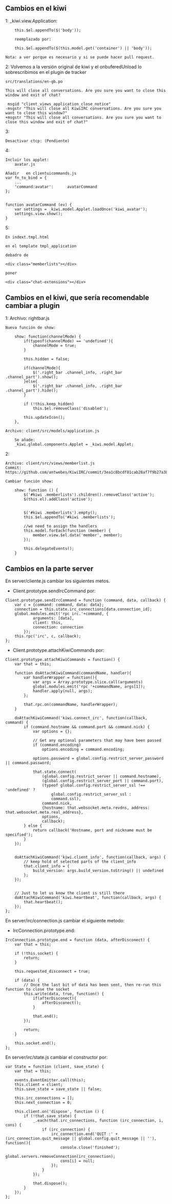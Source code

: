 Cambios en el kiwi
------------------
1:
	_kiwi.view.Application:

		this.$el.appendTo($('body'));

		reemplazado por:

		this.$el.appendTo($(this.model.get('container') || 'body'));

	Nota: a ver porque es necesario y si se puede hacer pull request.


2: Volvemos a la versión original de kiwi y el onbuferedUnload lo sobrescribimos en el plugin de tracker

	src/translations/en-gb.po

	This will close all conversations. Are you sure you want to close this window and exit of chat?	

     msgid "client_views_application_close_notice"
	-msgstr "This will close all KiwiIRC conversations. Are you sure you want to close this window?"
	+msgstr "This will close all conversations. Are you sure you want to close this window and exit of chat?"
 

3:

	Desactivar ctcp: (Pendiente)

4:

	Incluir los applet:
		avatar.js

    Añadir   en clientuicommands.js
    var fn_to_bind = {
        ...
        'command:avatar':      avatarCommand
    };

   
    function avatarCommand (ev) {
        var settings = _kiwi.model.Applet.loadOnce('kiwi_avatar');
        settings.view.show();
    }

5:

    En indext.tmpl.html

    en el template tmpl_application

    debadro de

    <div class="memberlists"></div>

    poner
    
    <div class="chat-extensions"></div>


Cambios en el kiwi, que sería recomendable cambiar a plugin
-----------------------------------------------------------

1:
	Archivo: rightbar.js

	Nueva función de show:

	    show: function(channelMode) {
	        if(typeof(channelMode) == 'undefined'){
	            channelMode = true;
	        }

	        this.hidden = false;
	        
	        if(channelMode){
	            $('.right_bar .channel_info, .right_bar .channel_part').show();
	        }else{
	            $('.right_bar .channel_info, .right_bar .channel_part').hide();
	        }

	        if (!this.keep_hidden)
	            this.$el.removeClass('disabled');

	        this.updateIcon();
	    },

	Archivo: client/src/models/application.js

		Se añade:
		_kiwi.global.components.Applet = _kiwi.model.Applet;

2:

	Archivo: client/src/views/memberlist.js
	Commit: https://github.com/antwebes/KiwiIRC/commit/3ea1c8bcdf81cab28af7f9b27a384e7c26e5af17

	Cambiar función show:
	
	    show: function () {
	        $('#kiwi .memberlists').children().removeClass('active');
	        $(this.el).addClass('active');


	        $('#kiwi .memberlists').empty();
	        this.$el.appendTo('#kiwi .memberlists');

	        //we need to assign the handlers
	        this.model.forEach(function (member) {
	            member.view.$el.data('member', member);
	        });

	        this.delegateEvents();
	    }

Cambios en la parte server
--------------------------

En server/cliente.js cambiar los siguientes metos.

- Client.prototype.sendIrcCommand por:

```
Client.prototype.sendIrcCommand = function (command, data, callback) {
    var c = {command: command, data: data};
    connection = this.state.irc_connections[data.connection_id];
    global.modules.emit('rpc irc.'+command, {
            arguments: [data],
            client: this,
            connection: connection
        });
    this.rpc('irc', c, callback);
};
```

- Client.prototype.attachKiwiCommands por:

```
Client.prototype.attachKiwiCommands = function() {
    var that = this;

    function doAttachKiwiCommand(commandName, handler){
        var handlerWrapper = function(){
            var args = Array.prototype.slice.call(arguments)
            global.modules.emit('rpc '+commandName, args[1]);
            handler.apply(null, args);
        };

        that.rpc.on(commandName, handlerWrapper);
    }

    doAttachKiwiCommand('kiwi.connect_irc', function(callback, command) {
        if (command.hostname && command.port && command.nick) {
            var options = {};

            // Get any optional parameters that may have been passed
            if (command.encoding)
                options.encoding = command.encoding;

            options.password = global.config.restrict_server_password || command.password;

            that.state.connect(
                (global.config.restrict_server || command.hostname),
                (global.config.restrict_server_port || command.port),
                (typeof global.config.restrict_server_ssl !== 'undefined' ?
                    global.config.restrict_server_ssl :
                    command.ssl),
                command.nick,
                {hostname: that.websocket.meta.revdns, address: that.websocket.meta.real_address},
                options,
                callback);
        } else {
            return callback('Hostname, port and nickname must be specified');
        }
    });


    doAttachKiwiCommand('kiwi.client_info', function(callback, args) {
        // keep hold of selected parts of the client_info
        that.client_info = {
            build_version: args.build_version.toString() || undefined
        };
    });


    // Just to let us know the client is still there
    doAttachKiwiCommand('kiwi.heartbeat', function(callback, args) {
        that.heartbeat();
    });
};
```
En server/irc/connection.js cambiar el siguiente metodo:

- IrcConnection.prototype.end:

```
IrcConnection.prototype.end = function (data, afterDisconect) {
    var that = this;

    if (!this.socket) {
        return;
    }

    this.requested_disconnect = true;

    if (data) {
        // Once the last bit of data has been sent, then re-run this function to close the socket
        this.write(data, true, function() {
            if(afterDisconect){
                afterDisconect();
            }

            that.end();
        });

        return;
    }

    this.socket.end();
};
```

En server/irc/state.js cambiar el constructor por:

```
var State = function (client, save_state) {
    var that = this;

    events.EventEmitter.call(this);
    this.client = client;
    this.save_state = save_state || false;

    this.irc_connections = [];
    this.next_connection = 0;

    this.client.on('dispose', function () {
        if (!that.save_state) {
            _.each(that.irc_connections, function (irc_connection, i, cons) {
                if (irc_connection) {
                    irc_connection.end('QUIT :' + (irc_connection.quit_message || global.config.quit_message || ''), function(){
                        console.close('finished');
                        global.servers.removeConnection(irc_connection);
                        cons[i] = null;
                    });
                }
            });

            that.dispose();
        }
    });
};
```
